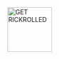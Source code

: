 <a target="_blank" href="discord.gg/HfNfDQnPb6" title="GET RICKROLLED!">
<img draggable="false" src="https://media1.giphy.com/media/g7GKcSzwQfugw/giphy.gif" height="100px" draggable="false" alt="GET RICKROLLED">
</a>
